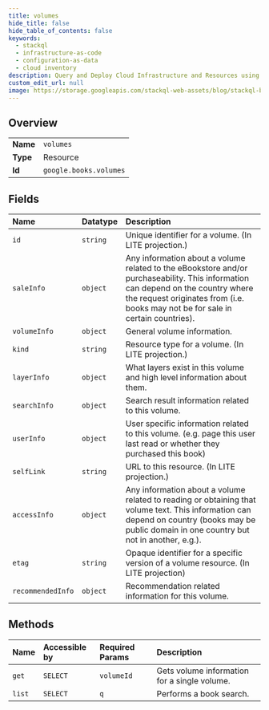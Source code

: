 ```yaml
---
title: volumes
hide_title: false
hide_table_of_contents: false
keywords:
  - stackql
  - infrastructure-as-code
  - configuration-as-data
  - cloud inventory
description: Query and Deploy Cloud Infrastructure and Resources using SQL
custom_edit_url: null
image: https://storage.googleapis.com/stackql-web-assets/blog/stackql-blog-post-featured-image.png
---
```

  
    

## Overview
<table><tbody>
<tr><td><b>Name</b></td><td><code>volumes</code></td></tr>
<tr><td><b>Type</b></td><td>Resource</td></tr>
<tr><td><b>Id</b></td><td><code>google.books.volumes</code></td></tr>
</tbody></table>

## Fields
| Name | Datatype | Description |
|:-----|:---------|:------------|
| `id` | `string` | Unique identifier for a volume. (In LITE projection.) |
| `saleInfo` | `object` | Any information about a volume related to the eBookstore and/or purchaseability. This information can depend on the country where the request originates from (i.e. books may not be for sale in certain countries). |
| `volumeInfo` | `object` | General volume information. |
| `kind` | `string` | Resource type for a volume. (In LITE projection.) |
| `layerInfo` | `object` | What layers exist in this volume and high level information about them. |
| `searchInfo` | `object` | Search result information related to this volume. |
| `userInfo` | `object` | User specific information related to this volume. (e.g. page this user last read or whether they purchased this book) |
| `selfLink` | `string` | URL to this resource. (In LITE projection.) |
| `accessInfo` | `object` | Any information about a volume related to reading or obtaining that volume text. This information can depend on country (books may be public domain in one country but not in another, e.g.). |
| `etag` | `string` | Opaque identifier for a specific version of a volume resource. (In LITE projection) |
| `recommendedInfo` | `object` | Recommendation related information for this volume. |
## Methods
| Name | Accessible by | Required Params | Description |
|:-----|:--------------|:----------------|:------------|
| `get` | `SELECT` | `volumeId` | Gets volume information for a single volume. |
| `list` | `SELECT` | `q` | Performs a book search. |
